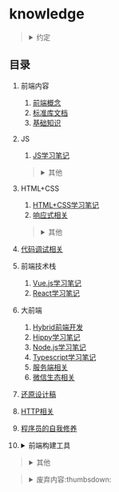 # knowledge

><details>
><summary>约定</summary>
>
>1. `+`、`-`含义
>
>    1. `ie8+`：包括ie8以及高于ie8的ie浏览器。
>    2. `ie8-`：包括ie8以及低于ie8的ie浏览器。
>2. 变量命名含义
>
>    1. `dom`：`Element`实例（或`document`、`Node`实例）
>    2. `$dom`：jQuery（或Zepto）对象包装的DOM元素
>    3. `obj`：对象实例
>    4. `arr`：数组实例
>3. 浏览器针对的系统环境
>
>    1. `PC`：针对桌面端制作的网页（系统包括：macOS、Windows）。
>    2. `WAP`：针对移动端（手机浏览器或Hybrid App）制作的页面（系统包括：iOS、Android）。
>4. 默认仅针对浏览器环境的内容。
>5. 原型链（`[[Prototype]]`）
>
>    （非标准）`对象.__proto__`等价于：`Object.getPrototypeOf(对象)/Object.setPrototypeOf(对象, 原型对象)`
></details>

## 目录
1. 前端内容

    1. [前端概念](./网站前端/前端内容/README.md)
    2. [标准库文档](./网站前端/前端内容/标准库文档.md)
    3. [基础知识](./网站前端/前端内容/基础知识.md)
2. JS

    1. [JS学习笔记](./网站前端/JS学习笔记/README.md)

    ><details>
    ><summary>其他</summary>
    >
    >1. [JS实用方法](./网站前端/JS方法积累/实用方法/README.md)
    >2. [JS正则表达式](./网站前端/JS正则表达式/README.md)
    >3. [JS算法小结](./网站前端/JS方法积累/算法小结/README.md)
    ></details>
3. HTML+CSS

    1. [HTML+CSS学习笔记](./网站前端/HTML+CSS学习笔记/README.md)
    2. [响应式相关](./网站前端/HTML+CSS学习笔记/响应式相关.md)

    ><details>
    ><summary>其他</summary>
    >
    >1. [弹性盒子flex](./网站前端/HTML+CSS学习笔记/弹性盒子.md)
    >2. [实现具体业务](./网站前端/HTML+CSS学习笔记/实现具体业务.md)
    >3. <details>
    >
    >    <summary>初始化模板</summary>
    >
    >    1. [cssReset.scss](./网站前端/初始化模板/cssReset.scss)
    >    2. [init.html](./网站前端/初始化模板/init.html)
    >    </details>
    >4. [SCSS使用](./网站前端/SCSS使用/README.md)
    ></details>
4. [代码调试相关](./网站前端/代码调试相关/README.md)
5. 前端技术栈

    1. [Vue.js学习笔记](./网站前端/Vue.js学习笔记/README.md)
    2. [React学习笔记](./网站前端/React学习笔记/README.md)
6. 大前端

    1. [Hybrid前端开发](./网站前端/Hybrid前端开发/README.md)
    2. [Hippy学习笔记](./网站前端/Hippy学习笔记/README.md)
    3. [Node.js学习笔记](./网站前端/Node.js学习笔记/README.md)
    4. [Typescript学习笔记](./网站前端/Typescript学习笔记/README.md)
    5. [服务端相关](./网站前端/服务端相关/README.md)
    6. [微信生态相关](./网站前端/微信生态相关/README.md)
7. [还原设计稿](./网站前端/还原设计稿/README.md)
8. [HTTP相关](./网站前端/HTTP相关/README.md)
9. [程序员的自我修养](./网站前端/程序员的自我修养/README.md)
10. <details>

    <summary>前端构建工具</summary>

    1. [我安装的全局仓库](./网站前端/Node.js学习笔记/我安装的全局仓库.md)
    2. [webpack学习笔记](./网站前端/webpack学习笔记/README.md)
    3. [Babel学习笔记](./网站前端/Babel学习笔记/README.md)
    4. [gulp使用](./网站前端/gulp使用/README.md)
    5. [ESLint+Prettier学习笔记](./网站前端/ESLint+Prettier学习笔记/README.md)
    6. [Node.js脚手架（TypeScript+pm2或nodemon+--inspect）](./网站前端/Node.js脚手架（TypeScript+pm2或nodemon+--inspect）/README.md)
    7. [yarn学习笔记](./网站前端/yarn学习笔记/README.md)
</details>

><details>
><summary>其他</summary>
>
>1. [拓展知识](./网站前端/拓展知识/README.md)
>2. [/工具使用](./工具使用/README.md)
>3. [/环境安装、配置](./环境安装、配置/README.md)
></details>

><details>
><summary>废弃内容:thumbsdown:</summary>
>
>1. [兼容至ie6](./网站前端/兼容至ie6/README.md)
>2. [JS废弃代码](./网站前端/JS方法积累/废弃代码/README.md)
>3. [原生JS宽高](./网站前端/JS学习笔记/原生JS宽高.md)
></details>
